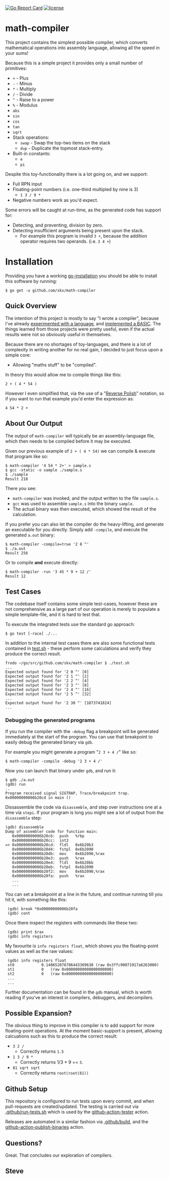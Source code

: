 [![Go Report Card](https://goreportcard.com/badge/github.com/skx/math-compiler)](https://goreportcard.com/report/github.com/skx/math-compiler)
[![license](https://img.shields.io/github/license/skx/math-compiler.svg)](https://github.com/skx/math-compiler/blob/master/LICENSE)

# math-compiler

This project contains the simplest possible compiler, which converts mathematical operations into assembly language, allowing all the speed in your sums!

Because this is a simple project it provides only a small number of primitives:

* `+` - Plus
* `-` - Minus
* `*` - Multiply
* `/` - Divide
* `^` - Raise to a power
* `%` - Modulus
* `abs`
* `sin`
* `cos`
* `tan`
* `sqrt`
* Stack operations:
  * `swap` - Swap the top-two items on the stack
  * `dup` - Duplicate the topmost stack-entry.
* Built-in constants:
  * `e`
  * `pi`

Despite this toy-functionality there is a lot going on, and we support:

* Full RPN input
* Floating-point numbers (i.e. one-third multipled by nine is 3)
   * `1 3 / 9 *`
* Negative numbers work as you'd expect.

Some errors will be caught at run-time, as the generated code has support for:

* Detecting, and preventing, division by zero.
* Detecting insufficient arguments being present upon the stack.
  * For example this program is invalid `3 +`, because the addition operator requires two operands.  (i.e. `3 4 +`)


# Installation


Providing you have a working [go-installation](https://golang.org/) you should be able to install this software by running:

    $ go get -u github.com/skx/math-compiler



## Quick Overview

The intention of this project is mostly to say "I wrote a compiler", because I've already [experimented with a language](https://github.com/skx/monkey/), and [implemented a BASIC](https://github.com/skx/gobasic/).  The things learned from those projects were pretty useful, even if the actual results were not so obviously useful in themselves.

Because there are no shortages of toy-languages, and there is a lot of complexity in writing another for no real gain, I decided to just focus upon a simple core:

* Allowing "maths stuff" to be "compiled".

In theory this would allow me to compile things like this:

    2 + ( 4 * 54 )

However I even simplified that, via the use of a "[Reverse Polish](https://en.wikipedia.org/wiki/Reverse_Polish_notation)" notation, so if you want to run that example you'd enter the expression as:

    4 54 * 2 +




## About Our Output

The output of `math-compiler` will typically be an assembly-language file, which then needs to be compiled before it may be executed.

Given our previous example of `2 + ( 4 * 54)` we can compile & execute that program like so:

    $ math-compiler '4 54 * 2+' > sample.s
    $ gcc -static -o sample ./sample.s
    $ ./sample
    Result 218

There you see:

* `math-compiler` was invoked, and the output written to the file `sample.s`.
* `gcc` was used to assemble `sample.s` into the binary `sample`.
* The actual binary was then executed, which showed the result of the calculation.

If you prefer you can also let the compiler do the heavy-lifting, and generate an executable for you directly.  Simply add `-compile`, and execute the generated `a.out` binary:

    $ math-compiler -compile=true '2 8 ^'
    $ ./a.out
    Result 256

Or to compile __and__ execute directly:

    $ math-compiler -run '3 45 * 9 + 12 /'
    Result 12


## Test Cases

The codebase itself contains some simple test-cases, however these are not comprehensive as a large part of our operation is merely to populate a simple template-file, and it is hard to test that.

To execute the integrated tests use the standard go approach:

    $ go test [-race] ./...

In addition to the internal test cases there are also some functional tests
contained in [test.sh](test.sh) - these perform some calculations and verify
they produce the correct result.

    frodo ~/go/src/github.com/skx/math-compiler $ ./test.sh
    ...
    Expected output found for '2 0 ^' [0]
    Expected output found for '2 1 ^' [2]
    Expected output found for '2 2 ^' [4]
    Expected output found for '2 3 ^' [8]
    Expected output found for '2 4 ^' [16]
    Expected output found for '2 5 ^' [32]
    ...
    Expected output found for '2 30 ^' [1073741824]
    ...




### Debugging the generated programs

If you run the compiler with the `-debug` flag a breakpoint will be generated
immediately at the start of the program.  You can use that breakpoint to easily
debug the generated binary via `gdb`.

For example you might generate a program "`2 3 + 4 /`" like so:

    $ math-compiler -compile -debug '2 3 + 4 /'

Now you can launch that binary under `gdb`, and run it:

    $ gdb ./a.out
    (gdb) run
    ..
    Program received signal SIGTRAP, Trace/breakpoint trap.
    0x00000000006b20cd in main ()

Dissassemble the code via `disassemble`, and step over instructions one at a time via `stepi`.  If your program is long you might see a lot of output from the `disassemble` step:

    (gdb) disassemble
    Dump of assembler code for function main:
       0x00000000006b20cb:	push   %rbp
       0x00000000006b20cc:	int3
    => 0x00000000006b20cd:	fldl   0x6b20b3
       0x00000000006b20d4:	fstpl  0x6b2090
       0x00000000006b20db:	mov    0x6b2090,%rax
       0x00000000006b20e3:	push   %rax
       0x00000000006b20e4:	fldl   0x6b20bb
       0x00000000006b20eb:	fstpl  0x6b2090
       0x00000000006b20f2:	mov    0x6b2090,%rax
       0x00000000006b20fa:	push   %rax
       ...
       ...

You can set a breakpoint at a line in the future, and continue running till
you hit it, with something like this:

     (gdb) break *0x00000000006b20fa
     (gdb) cont

Once there inspect the registers with commands like these two:

     (gdb) print $rax
     (gdb) info registers

My favourite is `info registers float`, which shows you the floating-point
values as well as the raw values:

     (gdb) info registers float
     st0            0.140652076786443369638	(raw 0x3ffc90071917a6263000)
     st1            0	(raw 0x00000000000000000000)
     st2            0	(raw 0x00000000000000000000)
     ...
     ...

Further documentation can be found in the `gdb` manual, which is worth reading
if you've an interest in compilers, debuggers, and decompilers.


## Possible Expansion?

The obvious thing to improve in this compiler is to add support for more floating-point operations.  At the moment basic-support is present, allowing calcuations such as this to produce the correct result:

* `3 2 /`
  * Correctly returns `1.5`
* `1 3 / 9 *`
  * Correctly returns 1/3 * 9 == `3`.
* `81 sqrt sqrt`
  * Correctly returns `root(root(81))`



## Github Setup

This repository is configured to run tests upon every commit, and when
pull-requests are created/updated.  The testing is carried out via
[.github/run-tests.sh](.github/run-tests.sh) which is used by the
[github-action-tester](https://github.com/skx/github-action-tester) action.

Releases are automated in a similar fashion via [.github/build](.github/build),
and the [github-action-publish-binaries](https://github.com/skx/github-action-publish-binaries) action.


## Questions?

Great.  That concludes our exploration of compilers.



Steve
--

